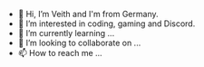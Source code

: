 - 👋 Hi, I’m Veith and I'm from Germany. 
- 👀 I’m interested in coding, gaming and Discord.
- 🌱 I’m currently learning ...
- 💞️ I’m looking to collaborate on ...
- 📫 How to reach me ...

<!---
TheVeith/TheVeith is a ✨ special ✨ repository because its `README.md` (this file) appears on your GitHub profile.
You can click the Preview link to take a look at your changes.
--->
